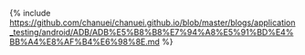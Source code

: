 {% include https://github.com/chanuei/chanuei.github.io/blob/master/blogs/application_testing/android/ADB/ADB%E5%B8%B8%E7%94%A8%E5%91%BD%E4%BB%A4%E8%AF%B4%E6%98%8E.md %}
